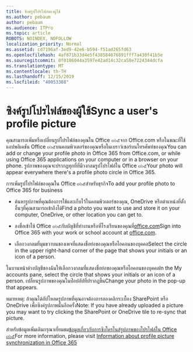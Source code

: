 ```yaml
---
title: ซิงค์รูปโปรไฟล์ของผู้ใช้
ms.author: pebaum
author: pebaum
ms.audience: ITPro
ms.topic: article
ROBOTS: NOINDEX, NOFOLLOW
localization_priority: Normal
ms.assetid: cd7196af-3ed9-42e6-b594-f51ad265fd63
ms.openlocfilehash: 4af871b33d4e5f438584076891fff7a430f41b5e
ms.sourcegitcommit: 0f0186044a3597e42ad14c32ca58e7224344dcfa
ms.translationtype: MT
ms.contentlocale: th-TH
ms.lasthandoff: 12/15/2019
ms.locfileid: "40053388"
---
```

# <a name="sync-a-users-profile-picture"></a><span data-ttu-id="0d42b-102">ซิงค์รูปโปรไฟล์ของผู้ใช้</span><span class="sxs-lookup"><span data-stu-id="0d42b-102">Sync a user's profile picture</span></span>

<span data-ttu-id="0d42b-103">คุณสามารถเพิ่มหรือเปลี่ยนรูปโปรไฟล์ของคุณใน Office ๓๖๕จาก Office.com หรือในขณะที่ใช้แอปพลิเคชัน Office ๓๖๕บนคอมพิวเตอร์ของคุณหรือในเบราว์เซอร์บนโทรศัพท์ของคุณ</span><span class="sxs-lookup"><span data-stu-id="0d42b-103">You can add or change your profile photo in Office 365 from Office.com, or while using Office 365 applications on your computer or in a browser on your phone.</span></span> <span data-ttu-id="0d42b-104">รูปภาพของคุณจะปรากฏทุกที่ที่มีวงกลมรูปโปรไฟล์ใน Office ๓๖๕</span><span class="sxs-lookup"><span data-stu-id="0d42b-104">Your photo will appear everywhere there's a profile photo circle in Office 365.</span></span>

<span data-ttu-id="0d42b-105">การเพิ่มรูปโปรไฟล์ของคุณใน Office ๓๖๕สำหรับธุรกิจ</span><span class="sxs-lookup"><span data-stu-id="0d42b-105">To add your profile photo to Office 365 for business</span></span>

- <span data-ttu-id="0d42b-106">ค้นหารูปภาพที่คุณต้องการใช้และเก็บไว้ในคอมพิวเตอร์ของคุณ, OneDrive หรือตำแหน่งที่ตั้งอื่นๆที่คุณสามารถเข้าถึงได้</span><span class="sxs-lookup"><span data-stu-id="0d42b-106">Find a photo you want to use and store it on your computer, OneDrive, or other location you can get to.</span></span>

- <span data-ttu-id="0d42b-107">ลงชื่อเข้าใช้ Office ๓๖๕กับบัญชีที่ทำงานหรือที่โรงเรียนของคุณที่[office.com](http://www.office.com)</span><span class="sxs-lookup"><span data-stu-id="0d42b-107">Sign into Office 365 with your work or school account at [office.com](http://www.office.com).</span></span>

- <span data-ttu-id="0d42b-108">เลือกวงกลมที่มุมขวาบนของเพจที่แสดงชื่อย่อของคุณหรือไอคอนของบุคคล</span><span class="sxs-lookup"><span data-stu-id="0d42b-108">Select the circle in the upper right-hand corner of the page that shows your initials or an icon of a person.</span></span>

<span data-ttu-id="0d42b-109">ในบานหน้าต่างบัญชีของฉันให้เลือกวงกลมที่แสดงชื่อย่อของคุณหรือไอคอนของบุคคล</span><span class="sxs-lookup"><span data-stu-id="0d42b-109">In the My accounts pane, select the circle that shows your initials or an icon of a person.</span></span> <span data-ttu-id="0d42b-110">เปลี่ยนรูปภาพของคุณในป๊อปอัปที่ปรากฏขึ้น</span><span class="sxs-lookup"><span data-stu-id="0d42b-110">Change your photo in the pop-up that appears.</span></span>

<span data-ttu-id="0d42b-111">หมายเหตุ: ถ้าคุณได้อัปโหลดรูปภาพที่คุณอาจต้องการลองคลิกระเบื้อง SharePoint หรือ OneDrive เพื่อซิงค์รูปภาพนั้นอีกครั้ง</span><span class="sxs-lookup"><span data-stu-id="0d42b-111">Note: If you have already uploaded a picture you may want to try clicking the SharePoint or OneDrive tile to re-sync that picture.</span></span>

<span data-ttu-id="0d42b-112">สำหรับข้อมูลเพิ่มเติมกรุณาเยี่ยมชม[ข้อมูลเกี่ยวกับการซิงโครไนส์รูปภาพของโปรไฟล์ใน Office ๓๖๕](https://support.office.com/article/information-about-profile-picture-synchronization-in-office-365-20594d76-d054-4af4-a660-401133e3d48a)</span><span class="sxs-lookup"><span data-stu-id="0d42b-112">For more information, please visit [Information about profile picture synchronization in Office 365](https://support.office.com/article/information-about-profile-picture-synchronization-in-office-365-20594d76-d054-4af4-a660-401133e3d48a)</span></span>

